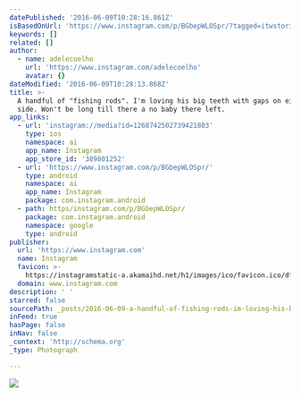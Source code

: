 ```yaml
---
datePublished: '2016-06-09T10:28:16.861Z'
isBasedOnUrl: 'https://www.instagram.com/p/BGbepWLOSpr/?tagged=itwstories'
keywords: []
related: []
author:
  - name: adelecoelho
    url: 'https://www.instagram.com/adelecoelho'
    avatar: {}
dateModified: '2016-06-09T10:28:13.868Z'
title: >-
  A handful of "fishing rods". I'm loving his big teeth with gaps on either
  side. Won't be long till there a no baby there left.
app_links:
  - url: 'instagram://media?id=1268742502739421803'
    type: ios
    namespace: ai
    app_name: Instagram
    app_store_id: '389801252'
  - url: 'https://www.instagram.com/p/BGbepWLOSpr/'
    type: android
    namespace: ai
    app_name: Instagram
    package: com.instagram.android
  - path: https/instagram.com/p/BGbepWLOSpr/
    package: com.instagram.android
    namespace: google
    type: android
publisher:
  url: 'https://www.instagram.com'
  name: Instagram
  favicon: >-
    https://instagramstatic-a.akamaihd.net/h1/images/ico/favicon.ico/dfa85bb1fd63.ico
  domain: www.instagram.com
description: ' '
starred: false
sourcePath: _posts/2016-06-09-a-handful-of-fishing-rods-im-loving-his-big-teeth-with-g.md
inFeed: true
hasPage: false
inNav: false
_context: 'http://schema.org'
_type: Photograph

---
```

![ ](https://scontent.cdninstagram.com/t51.2885-15/s640x640/sh0.08/e35/13402530_1631019960550958_1770126822_n.jpg?ig_cache_key=MTI2ODc0MjUwMjczOTQyMTgwMw%3D%3D.2)
